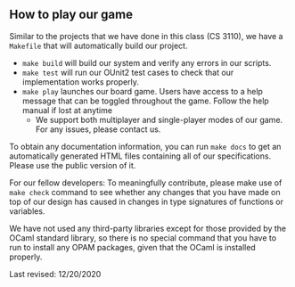 ## How to play our game

Similar to the projects that we have done in this class (CS 3110), we have a `Makefile` that will automatically build our project.

* `make build` will build our system and verify any errors in our scripts.
* `make test` will run our OUnit2 test cases to check that our implementation works properly.
* `make play` launches our board game. Users have access to a help message that can be toggled throughout the game. Follow the help manual if lost at anytime
  * We support both multiplayer and single-player modes of our game. For any issues, please contact us.

To obtain any documentation information, you can run `make docs` to get an automatically generated HTML files containing all of our specifications. Please use the public version of it.

For our fellow developers: To meaningfully contribute, please make use of `make check` command to see whether any changes that you have made on top of our design has caused in changes in type signatures of functions or variables.

We have not used any third-party libraries except for those provided by the OCaml standard library, so there is no special command that you have to run to install any OPAM packages, given that the OCaml is installed properly.

Last revised: 12/20/2020
